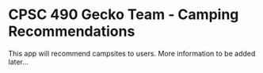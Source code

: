 # CPSC 490 Gecko Team - Camping Recommendations

This app will recommend campsites to users. More information to be added later...